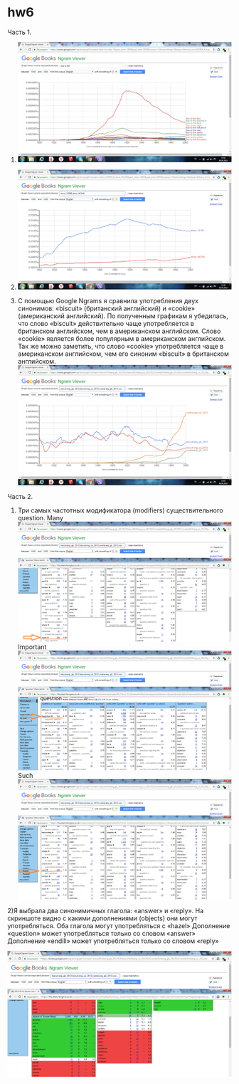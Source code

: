 # hw6
Часть 1.
1) ![](https://github.com/Sofialovestodance/hw6/blob/master/6.1.png)

2) ![](https://github.com/Sofialovestodance/hw6/blob/master/6.2.png)

3) С помощью Google Ngrams я сравнила употребления двух синонимов: «biscuit» (британский английский) и «cookie» (американский английский). По полученным графикам я убедилась, что слово «biscuit» действительно чаще употребляется в британском английском, чем в американском английском. Слово «cookie» является более популярным в американском английском. Так же можно заметить, что слово «cookie» употребляется чаще в американском английском, чем его синоним «biscuit» в британском английском.
![](https://github.com/Sofialovestodance/hw6/blob/master/6.3.png) 

Часть 2.
1) Три самых частотных модификатора (modifiers) существительного question.
Many
![](https://github.com/Sofialovestodance/hw6/blob/master/6.2.1%20(many).png)
Important
![](https://github.com/Sofialovestodance/hw6/blob/master/6.2.2.png)
Such
![](https://github.com/Sofialovestodance/hw6/blob/master/6.2.3.png)

2)Я выбрала два синонимичных глагола: «answer» и «reply». 
На скриншоте видно с какими дополнениями (objects) они могут употребляться.
Оба глагола могут употребляться с «hazel»
Дополнение «question» может употребляться только со словом «answer»
Дополнение «endill» может употребляться только со словом «reply»

![](https://github.com/Sofialovestodance/hw6/blob/master/6.2.2.2.png)
